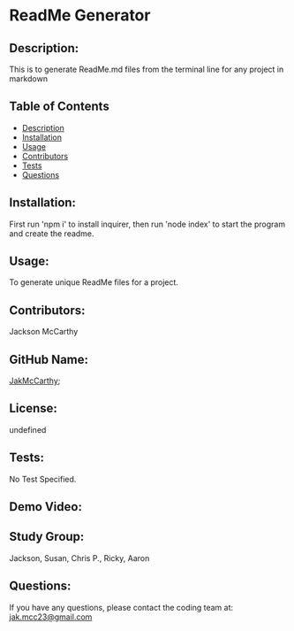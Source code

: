
  # ReadMe Generator
  ## Description:
  This is to generate ReadMe.md files from the terminal line for any project in markdown
  
  ## Table of Contents

  - [Description](#description)
  - [Installation](#Installation)
  - [Usage](#usage)
  - [Contributors](#contribution)
  - [Tests](#testing)
  - [Questions](#questions)
  
  ## Installation:
  First run 'npm i' to install inquirer, then run 'node index' to start the program and create the readme.
  
  ## Usage:
  To generate unique ReadMe files for a project.
  
  ## Contributors:
  Jackson McCarthy
  
  ## GitHub Name:
  [JakMcCarthy](https://github.com/JakMcCarthy);
  
  ## License:
  undefined
  
  ## Tests:
  No Test Specified.
 
  ## Demo Video:
  
  [](https://drive.google.com/file/d/1zuLf3UNnP6RwyLb1mHwyO_mbuOBmJJL6/view)

  ## Study Group:
  
  Jackson, Susan, Chris P., Ricky, Aaron

  ## Questions:
  If you have any questions, please contact the coding team at: 
  jak.mcc23@gmail.com
